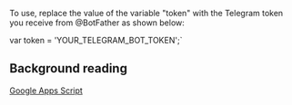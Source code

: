 To use, replace the value of the variable "token" with the Telegram token you receive from @BotFather as shown below:

var token = 'YOUR_TELEGRAM_BOT_TOKEN';`

## Background reading
[Google Apps Script](https://developers.google.com/apps-script)
